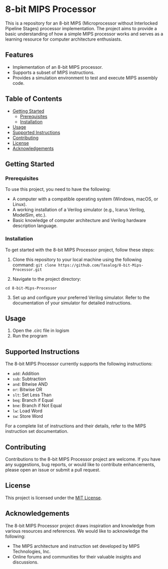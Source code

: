 # 8-bit MIPS Processor

This is a repository for an 8-bit MIPS (Microprocessor without Interlocked Pipeline Stages) processor implementation. The project aims to provide a basic understanding of how a simple MIPS processor works and serves as a learning resource for computer architecture enthusiasts.

## Features

- Implementation of an 8-bit MIPS processor.
- Supports a subset of MIPS instructions.
- Provides a simulation environment to test and execute MIPS assembly code.

## Table of Contents

- [Getting Started](#getting-started)
  - [Prerequisites](#prerequisites)
  - [Installation](#installation)
- [Usage](#usage)
- [Supported Instructions](#supported-instructions)
- [Contributing](#contributing)
- [License](#license)
- [Acknowledgements](#acknowledgements)

## Getting Started

### Prerequisites

To use this project, you need to have the following:

- A computer with a compatible operating system (Windows, macOS, or Linux).
- A working installation of a Verilog simulator (e.g., Icarus Verilog, ModelSim, etc.).
- Basic knowledge of computer architecture and Verilog hardware description language.

### Installation

To get started with the 8-bit MIPS Processor project, follow these steps:

1. Clone this repository to your local machine using the following command:
 ```git clone https://github.com/Tasalog/8-bit-Mips-Processor.git```

2. Navigate to the project directory:

```cd 8-bit-Mips-Processor```

3. Set up and configure your preferred Verilog simulator. Refer to the documentation of your simulator for detailed instructions.

## Usage

1. Open the .circ file in logism 
2. Run the program

## Supported Instructions

The 8-bit MIPS Processor currently supports the following instructions:

- `add`: Addition
- `sub`: Subtraction
- `and`: Bitwise AND
- `or`: Bitwise OR
- `slt`: Set Less Than
- `beq`: Branch if Equal
- `bne`: Branch if Not Equal
- `lw`: Load Word
- `sw`: Store Word

For a complete list of instructions and their details, refer to the MIPS instruction set documentation.

## Contributing

Contributions to the 8-bit MIPS Processor project are welcome. If you have any suggestions, bug reports, or would like to contribute enhancements, please open an issue or submit a pull request.

## License

This project is licensed under the [MIT License](LICENSE).

## Acknowledgements

The 8-bit MIPS Processor project draws inspiration and knowledge from various resources and references. We would like to acknowledge the following:

- The MIPS architecture and instruction set developed by MIPS Technologies, Inc.
- Online forums and communities for their valuable insights and discussions.




